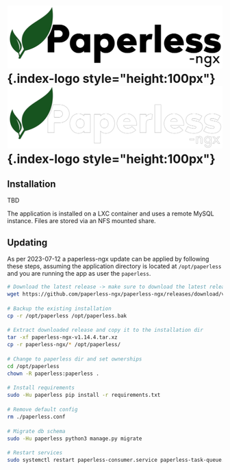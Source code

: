 # ![image](../assets/logos/paperless-dark.svg#only-light){.index-logo style="height:100px"} ![image](../assets/logos/paperless-light.svg#only-dark){.index-logo style="height:100px"}

## Installation
TBD

The application is installed on a LXC container and uses a remote MySQL instance. Files are stored via an NFS mounted share.

## Updating
As per 2023-07-12 a paperless-ngx update can be applied by following these steps, assuming the application directory is located at `/opt/paperless` and you are running the app as user the `paperless`.


```bash
# Download the latest release -> make sure to download the latest release
wget https://github.com/paperless-ngx/paperless-ngx/releases/download/v1.14.4/paperless-ngx-v1.14.4.tar.xz

# Backup the existing installation
cp -r /opt/paperless /opt/paperless.bak

# Extract downloaded release and copy it to the installation dir
tar -xf paperless-ngx-v1.14.4.tar.xz
cp -r paperless-ngx/* /opt/paperless/

# Change to paperless dir and set ownerships
cd /opt/paperless
chown -R paperless:paperless .

# Install requirements
sudo -Hu paperless pip install -r requirements.txt

# Remove default config
rm ./paperless.conf

# Migrate db schema
sudo -Hu paperless python3 manage.py migrate

# Restart services
sudo systemctl restart paperless-consumer.service paperless-task-queue.service paperless-scheduler.service paperless-webserver.service
```